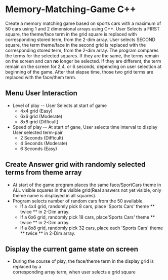 # Memory-Matching-Game C++

Create a memory matching game based on sports cars with a maximum of 50 cars using 1 and 2 dimensional arrays using C++. User Selects a FIRST square, the theme/face term in the grid square is replaced with corresponding stored term, from the 2-dim array. User selects SECOND square, the term theme/face in the second grid is replaced with the corresponding stored term, from the 2-dim array. The program compares the terms for the selected squares. If they are the same, the terms remain on the screen and can **no** longer be selected. If they are different, the term remain on the screen for 2,4, or 6 seconds, depending on user selection at beginning of the game. After that elapse time, those two grid terms are replaced with the face/them term.

## Menu User Interaction 
- Level of play -- User Selects at start of game
  - 4x4 grid (Easy)
  - 6x6 grid (Moderate)
  - 8x8 grid (Difficult)
- Speed of play -- At start of gane, User selects time interval to display User selected term-pair
  - 2 Seconds (Difficult)
  - 4 Seconds (Moderate)
  - 6 Seconds (Easy)
  
## Create Answer grid with randomly selected terms from theme array
 - At start of the game program places the same face/SportCars theme in ALL visible squares in the 
   visible grid(Real answers not yet visible, only theme name is displayed in all squares).
 - Program selects number of random cars from the 50 available.
   - If a 4x4 grid, randomly pick 8 cars, place 'Sports Cars' theme ** twice ** in 2-Dim array.
   - If a 6x6 grid, randomly pick 18 cars, place'Sports Cars' theme ** twice ** in 2-Dim array.
   - If a 8x8 grid, randomly pick 32 cars, place each 'Sports Cars' theme ** twice ** in 2-Dim 
         array.
## Display the current game state on screen
  - During the course of play, the face/theme term in the display grid is replaced by a  
    corresponding array term, when user selects a grid square
